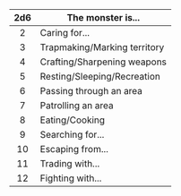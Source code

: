 
| 2d6 | The monster is...                |
|:---:| ---------------------------- |
|  2  | Caring for...                |
|  3  | Trapmaking/Marking territory |
|  4  | Crafting/Sharpening weapons  |
|  5  | Resting/Sleeping/Recreation  |
|  6  | Passing through an area      |
|  7  | Patrolling an area           |
|  8  | Eating/Cooking               |
|  9  | Searching for...             |
| 10  | Escaping from...             |
| 11  | Trading with...              |
| 12  | Fighting with...             |
